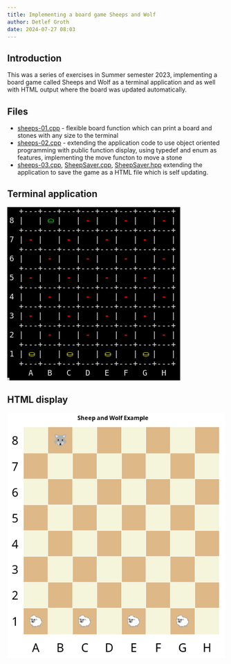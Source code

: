 ```yaml
---
title: Implementing a board game Sheeps and Wolf
author: Detlef Groth
date: 2024-07-27 08:03
---
```


## Introduction

This was a series  of  exercises  in  Summer  semester  2023,  implementing  a
board game called Sheeps and Wolf as a terminal  application  and as well with
HTML output where the board was updated automatically.

## Files

-  [sheeps-01.cpp](sheeps-01.cpp)  - flexible board function which can print a
   board and stones with any size to the terminal
-  [sheeps-02.cpp](sheeps-02.cpp)  -  extending  the  application  code to use
   object oriented programming with public function display, using typedef and
   enum as features, implementing the move functon to move a stone
-  [sheeps-03.cpp](sheeps-03.cpp),           [SheepSaver.cpp](SheepSaver.cpp),
   [SheepSaver.hpp](SheepSaver.hpp) extending the application to save the game
   as a HTML file which is self updating.

## Terminal application

![](sheeps.gif)

## HTML display

![](board-html.png)
